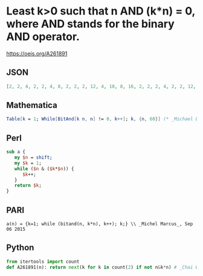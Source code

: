 # Least k\>0 such that n AND \(k\*n\) \= 0, where AND stands for the binary AND operator\.
https://oeis.org/A261891
## JSON
```JSON
[2, 2, 4, 2, 2, 4, 8, 2, 2, 2, 12, 4, 10, 8, 16, 2, 2, 2, 4, 2, 2, 12, 24, 4, 4, 10, 12, 8, 10, 16, 32, 2, 2, 2, 4, 2, 2, 4, 40, 2, 2, 2, 12, 12, 10, 24, 48, 4, 4, 4, 4, 10, 34, 12, 56, 8, 18, 10, 12, 16, 42, 32, 64, 2, 2, 2, 4, 2, 2, 4, 8, 2, 2, 2, 12, 4, 10]
```
## Mathematica
```Mathematica
Table[k = 1; While[BitAnd[k n, n] != 0, k++]; k, {n, 60}] (* _Michael De Vlieger_, Sep 06 2015 *)
```
## Perl
```Perl
sub a {
   my $n = shift;
   my $k = 1;
   while ($n & ($k*$n)) {
      $k++;
   }
   return $k;
}
```
## PARI
```PARI
a(n) = {k=1; while (bitand(n, k*n), k++); k;} \\ _Michel Marcus_, Sep 06 2015
```
## Python
```Python
from itertools import count
def A261891(n): return next(k for k in count(2) if not n&k*n) # _Chai Wah Wu_, Jul 19 2024
```
